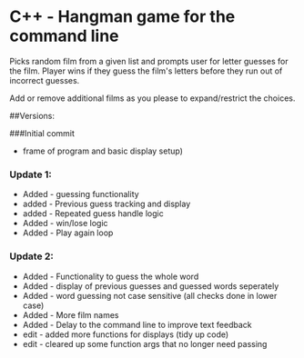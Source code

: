 # C++ - Hangman game for the command line


Picks random film from a given list and prompts user for letter guesses for the film.
Player wins if they guess the film's letters before they run out of incorrect guesses.

Add or remove additional films as you please to expand/restrict the choices.

##Versions:

###Initial commit 
- frame of program and basic display setup)


### Update 1:
- Added - guessing functionality
- added - Previous guess tracking and display
- added - Repeated guess handle logic
- Added - win/lose logic
- Added - Play again loop

### Update 2:
- Added - Functionality to guess the whole word
- Added - display of previous guesses and guessed words seperately
- Added - word guessing not case sensitive (all checks done in lower case)
- Added - More film names
- Added - Delay to the command line to improve text feedback
- edit - added more functions for displays (tidy up code)
- edit - cleared up some function args that no longer need passing